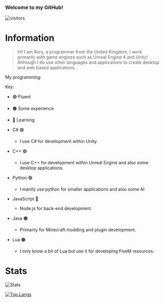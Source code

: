 ### Welcome to my GitHub!

![visitors](https://visitor-badge.laobi.icu/badge?page_id=JustAnother-Programmer)

# Information

> Hi! I am Rory, a programmer from the United Kingdom, I work primarily with game engines such as Unreal Engine 4 and Unity!
> Although I do use other languages and applications to create desktop and web based applications.

My programming:


Key:
- 🟢 Fluent
- 🟠 Some experience
- 🔴 Learning



- C# 🟢
  - I use C# for development within Unity.
- C++ 🟢
  - I use C++ for development within Unreal Engine and also some desktop applications.
- Python 🟢
  - I manily use python for smaller applications and also some AI
- JavaScript 🔴
  - Node.js for back-end development.
- Java 🟠
  - Primarily for Minecraft modding and plugin development.
- Lua 🟠
  - I only know a bit of Lua but use it for developing FiveM resources.

# Stats

![Stats](https://github-readme-stats.vercel.app/api?username=JustAnother-Programmer&theme=tokyonight&show_icons=true)


[![Top Langs](https://github-readme-stats.vercel.app/api/top-langs/?username=JustAnother-Programmer&layout=compact&theme=tokyonight)](https://github.com/JustAnother-Programmer/JustAnother-Programmer)
